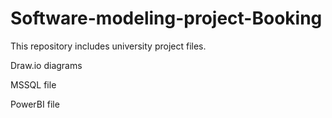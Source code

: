 # Software-modeling-project-Booking
This repository includes university project files.

Draw.io diagrams

MSSQL file

PowerBI file
